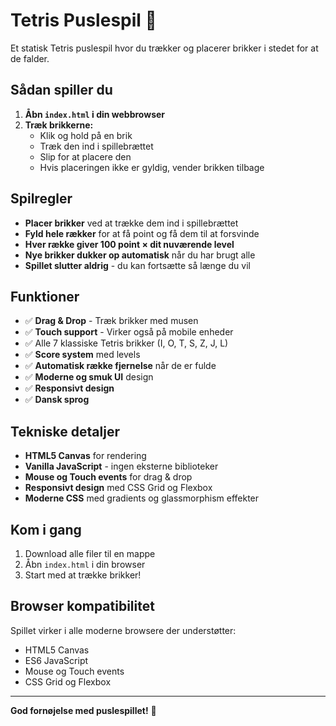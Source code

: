 # Tetris Puslespil 🧩

Et statisk Tetris puslespil hvor du trækker og placerer brikker i stedet for at de falder.

## Sådan spiller du

1. **Åbn `index.html` i din webbrowser**
2. **Træk brikkerne:**
   - Klik og hold på en brik
   - Træk den ind i spillebrættet
   - Slip for at placere den
   - Hvis placeringen ikke er gyldig, vender brikken tilbage

## Spilregler

- **Placer brikker** ved at trække dem ind i spillebrættet
- **Fyld hele rækker** for at få point og få dem til at forsvinde
- **Hver række giver 100 point × dit nuværende level**
- **Nye brikker dukker op automatisk** når du har brugt alle
- **Spillet slutter aldrig** - du kan fortsætte så længe du vil

## Funktioner

- ✅ **Drag & Drop** - Træk brikker med musen
- ✅ **Touch support** - Virker også på mobile enheder
- ✅ Alle 7 klassiske Tetris brikker (I, O, T, S, Z, J, L)
- ✅ **Score system** med levels
- ✅ **Automatisk række fjernelse** når de er fulde
- ✅ **Moderne og smuk UI** design
- ✅ **Responsivt design**
- ✅ **Dansk sprog**

## Tekniske detaljer

- **HTML5 Canvas** for rendering
- **Vanilla JavaScript** - ingen eksterne biblioteker
- **Mouse og Touch events** for drag & drop
- **Responsivt design** med CSS Grid og Flexbox
- **Moderne CSS** med gradients og glassmorphism effekter

## Kom i gang

1. Download alle filer til en mappe
2. Åbn `index.html` i din browser
3. Start med at trække brikker!

## Browser kompatibilitet

Spillet virker i alle moderne browsere der understøtter:
- HTML5 Canvas
- ES6 JavaScript
- Mouse og Touch events
- CSS Grid og Flexbox

---

**God fornøjelse med puslespillet!** 🎯
